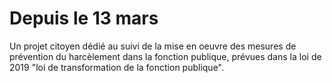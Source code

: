 # Depuis le 13 mars

Un projet citoyen dédié au suivi de la mise en oeuvre des mesures de prévention du harcèlement dans la fonction publique, prévues dans la loi de 2019 "loi de transformation de la fonction publique".
